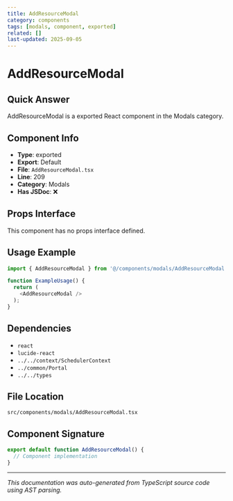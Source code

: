 ```yaml
---
title: AddResourceModal
category: components
tags: [modals, component, exported]
related: []
last-updated: 2025-09-05
---
```


# AddResourceModal

## Quick Answer
AddResourceModal is a exported React component in the Modals category.

## Component Info

- **Type**: exported
- **Export**: Default
- **File**: `AddResourceModal.tsx`
- **Line**: 209
- **Category**: Modals
- **Has JSDoc**: ❌

## Props Interface

This component has no props interface defined.

## Usage Example

```typescript
import { AddResourceModal } from '@/components/modals/AddResourceModal';

function ExampleUsage() {
  return (
    <AddResourceModal />
  );
}
```

## Dependencies


- `react`
- `lucide-react`
- `../../context/SchedulerContext`
- `../common/Portal`
- `../../types`


## File Location

`src/components/modals/AddResourceModal.tsx`

## Component Signature

```typescript
export default function AddResourceModal() { 
  // Component implementation
}
```

---

*This documentation was auto-generated from TypeScript source code using AST parsing.*